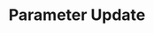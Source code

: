 ---
title: "Parameter Update"

categories: ['']

tags: ['Parameter', 'Update']

arabic: ['تحديث المعامل']

publishers: ['معجم مصطلحات التعلم الآلي والتعلم العميق وعلم البيانات']

types: "word"

slug: ""
---